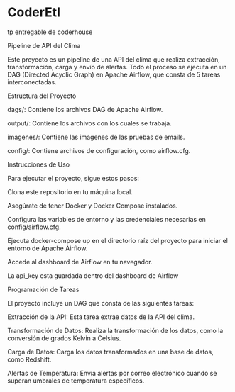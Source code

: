 # CoderEtl
tp entregable de coderhouse

Pipeline de API del Clima

Este proyecto es un pipeline de una API del clima que realiza extracción, transformación, carga y envío de alertas. Todo el proceso se ejecuta en un DAG (Directed Acyclic Graph) en Apache Airflow, que consta de 5 tareas interconectadas.

Estructura del Proyecto

dags/: Contiene los archivos DAG de Apache Airflow.

output/: Contiene los archivos con los cuales se trabaja. 

imagenes/: Contiene las imagenes de las pruebas de emails.

config/: Contiene archivos de configuración, como airflow.cfg.

Instrucciones de Uso

Para ejecutar el proyecto, sigue estos pasos:

Clona este repositorio en tu máquina local.

Asegúrate de tener Docker y Docker Compose instalados.

Configura las variables de entorno y las credenciales necesarias en config/airflow.cfg.

Ejecuta docker-compose up en el directorio raíz del proyecto para iniciar el entorno de Apache Airflow.

Accede al dashboard de Airflow en tu navegador.

La api_key esta guardada dentro del dashboard de Airflow

Programación de Tareas

El proyecto incluye un DAG que consta de las siguientes tareas:

Extracción de la API: Esta tarea extrae datos de la API del clima.

Transformación de Datos: Realiza la transformación de los datos, como la conversión de grados Kelvin a Celsius.

Carga de Datos: Carga los datos transformados en una base de datos, como Redshift.

Alertas de Temperatura: Envía alertas por correo electrónico cuando se superan umbrales de temperatura específicos.
